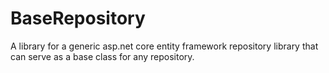 # BaseRepository
A library for a generic asp.net core entity framework repository library that can serve as a base class for any repository. 
